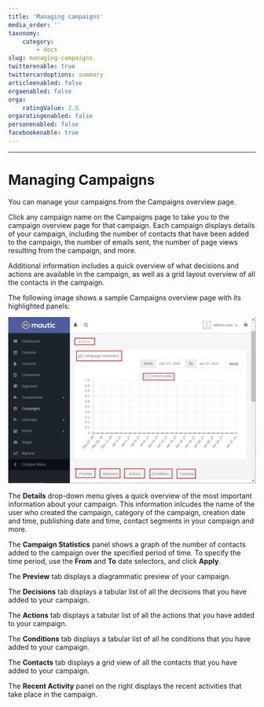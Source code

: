 ```yaml
---
title: 'Managing campaigns'
media_order: ''
taxonomy:
    category:
        - docs
slug: managing-campaigns
twitterenable: true
twittercardoptions: summary
articleenabled: false
orgaenabled: false
orga:
    ratingValue: 2.5
orgaratingenabled: false
personenabled: false
facebookenable: true
---
```


---------------------
# Managing Campaigns

You can manage your campaigns from the Campaigns overview page.

Click any campaign name on the Campaigns page to take you to the campaign overview page for that campaign. Each campaign displays details of your campaign, including the number of contacts that have been added to the campaign, the number of emails sent, the number of page views resulting from the campaign, and more.

Additional information includes a quick overview of what decisions and actions are available in the campaign, as well as a grid layout overview of all the contacts in the campaign.

The following image shows a sample Campaigns overview page with its highlighted panels:

![](managing-campaigns.png)

The **Details** drop-down menu gives a quick overview of the most important information about your campaign. This information inlcudes the name of the user who created the campaign, category of the campaign, creation date and time, publishing date and time, contact segments in your campaign and more.

The **Campaign Statistics** panel shows a graph of the number of contacts added to the campaign over the specified period of time. To specify the time period, use the **From** and **To** date selectors, and click **Apply**.

The **Preview** tab displays a diagrammatic preview of your campaign. 

The **Decisions** tab displays a tabular list of all the decisions that you have added to your campaign.

The **Actions** tab displays a tabular list of all the actions that you have added to your campaign.

The **Conditions** tab displays a tabular list of all he conditions that you have added to your campaign.

The **Contacts** tab displays a grid view of all the contacts that you have added to your campaign. 

The **Recent Activity** panel on the right displays the recent activities that take place in the campaign.
